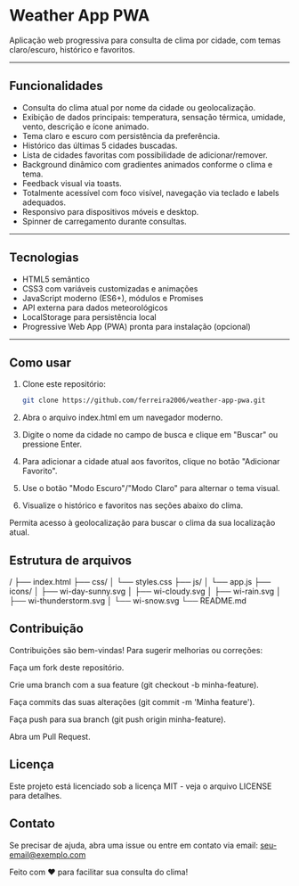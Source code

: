 # Weather App PWA

Aplicação web progressiva para consulta de clima por cidade, com temas claro/escuro, histórico e favoritos.

---

## Funcionalidades

- Consulta do clima atual por nome da cidade ou geolocalização.
- Exibição de dados principais: temperatura, sensação térmica, umidade, vento, descrição e ícone animado.
- Tema claro e escuro com persistência da preferência.
- Histórico das últimas 5 cidades buscadas.
- Lista de cidades favoritas com possibilidade de adicionar/remover.
- Background dinâmico com gradientes animados conforme o clima e tema.
- Feedback visual via toasts.
- Totalmente acessível com foco visível, navegação via teclado e labels adequados.
- Responsivo para dispositivos móveis e desktop.
- Spinner de carregamento durante consultas.

---

## Tecnologias

- HTML5 semântico
- CSS3 com variáveis customizadas e animações
- JavaScript moderno (ES6+), módulos e Promises
- API externa para dados meteorológicos
- LocalStorage para persistência local
- Progressive Web App (PWA) pronta para instalação (opcional)

---

## Como usar

1. Clone este repositório:
   ```bash
   git clone https://github.com/ferreira2006/weather-app-pwa.git

2. Abra o arquivo index.html em um navegador moderno.

3. Digite o nome da cidade no campo de busca e clique em "Buscar" ou pressione Enter.

4. Para adicionar a cidade atual aos favoritos, clique no botão "Adicionar Favorito".

5. Use o botão "Modo Escuro"/"Modo Claro" para alternar o tema visual.

6. Visualize o histórico e favoritos nas seções abaixo do clima.

Permita acesso à geolocalização para buscar o clima da sua localização atual.

## Estrutura de arquivos

/
├── index.html
├── css/
│   └── styles.css
├── js/
│   └── app.js
├── icons/
│   ├── wi-day-sunny.svg
│   ├── wi-cloudy.svg
│   ├── wi-rain.svg
│   ├── wi-thunderstorm.svg
│   └── wi-snow.svg
└── README.md


## Contribuição

Contribuições são bem-vindas! Para sugerir melhorias ou correções:

Faça um fork deste repositório.

Crie uma branch com a sua feature (git checkout -b minha-feature).

Faça commits das suas alterações (git commit -m 'Minha feature').

Faça push para sua branch (git push origin minha-feature).

Abra um Pull Request.

## Licença
Este projeto está licenciado sob a licença MIT - veja o arquivo LICENSE para detalhes.

## Contato
Se precisar de ajuda, abra uma issue ou entre em contato via email: seu-email@exemplo.com


Feito com ❤️ para facilitar sua consulta do clima!
